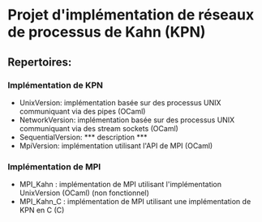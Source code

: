 # Projet d'implémentation de réseaux de processus de Kahn (KPN)

## Repertoires:

### Implémentation de KPN

- UnixVersion: implémentation basée sur des processus UNIX communiquant via des pipes (OCaml)
- NetworkVersion: implémentation basée sur des processus UNIX communiquant via des stream sockets (OCaml)
- SequentialVersion: *** description ***
- MpiVersion: implémentation utilisant l'API de MPI (OCaml)

### Implémentation de MPI

- MPI_Kahn : implémentation de MPI utilisant l'implémentation UnixVersion (OCaml) (non fonctionnel)
- MPI_Kahn_C : implémentation de MPI utilisant une implémentation de KPN en C (C)
